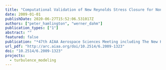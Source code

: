 ```yaml
---
title: "Computational Validation of New Reynolds Stress Closure for Nonequilibrium Effects in Turbulent Flows"
date: 2009-01-01
publishDate: 2020-06-27T15:52:06.531017Z
authors: ["peter_hamlington", "werner_dahm"]
publication_types: ["1"]
abstract: ""
featured: false
publication: "*47th AIAA Aerospace Sciences Meeting including The New Horizons Forum and Aerospace Exposition*"
url_pdf: "http://arc.aiaa.org/doi/10.2514/6.2009-1323"
doi: "10.2514/6.2009-1323"
projects:
  - turbulence_modeling
---
```



